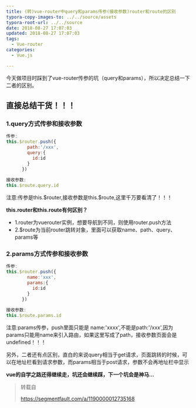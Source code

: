 ```yaml
---
title: (转)vue-router中query和params传参(接收参数)router和route的区别
typora-copy-images-to: ../../source/assets
typora-root-url: ../../source
date: 2018-08-27 17:07:03
updated: 2018-08-27 17:07:03
tags:
  - Vue-router
categories:
  - Vue.js

---
```


今天做项目时踩到了vue-router传参的坑（query和params），所以决定总结一下二者的区别。

## 直接总结干货！！！

### 1.query方式传参和接收参数

<!-- more -->

```javascript
传参: 
this.$router.push({
        path:'/xxx',
        query:{
          id:id
        }
      })
  
接收参数:
this.$route.query.id
```

注意:传参是this.\$router,接收参数是this.\$route,这里千万要看清了！！！

**this.router和this.route有何区别？**

- 1.router为vuerouter实例，想要导航到不同，则使用router.push方法
- 2.$route为当前router跳转对象，里面可以获取name、path、query、params等

### 2.params方式传参和接收参数

```javascript
传参: 
this.$router.push({
        name:'xxx',
        params:{
          id:id
        }
      })
  
接收参数:
this.$route.params.id
```

注意:params传参，push里面只能是 name:'xxxx',不能是path:'/xxx',因为params只能用name来引入路由，如果这里写成了path，接收参数页面会是undefined！！！

另外，二者还有点区别，直白的来说query相当于get请求，页面跳转的时候，可以在地址栏看到请求参数，而params相当于post请求，参数不会再地址栏中显示

**vue的自学之路还得继续走，坑还会继续踩，下一个坑会是神马...**

> 转载自
>
>  https://segmentfault.com/a/1190000012735168